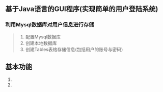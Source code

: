 ## 基于Java语言的GUI程序(实现简单的用户登陆系统)

### 利用Mysql数据库对用户信息进行存储
> 1. 配置Mysql数据库
> 2. 创建本地数据库
> 3. 创建Tables表格存储信息(包括用户的账号与密码)


## 基本功能

1. 
2.

